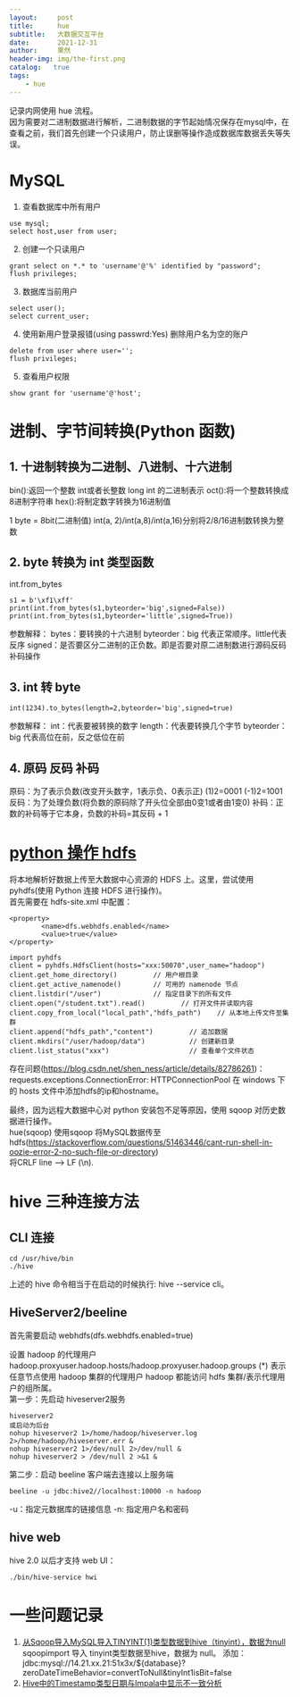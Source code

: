 ```yaml
---
layout:     post
title:      hue
subtitle:   大数据交互平台
date:       2021-12-31
author:     果然
header-img: img/the-first.png
catalog:   true
tags:
    - hue
---
```


记录内网使用 hue 流程。   
因为需要对二进制数据进行解析，二进制数据的字节起始情况保存在mysql中，在查看之前，我们首先创建一个只读用户，防止误删等操作造成数据库数据丢失等失误。  
# MySQL
1. 查看数据库中所有用户
```
use mysql;
select host,user from user;
```
2. 创建一个只读用户
```
grant select on *.* to 'username'@'%' identified by "password";
flush privileges;
```
3. 数据库当前用户
```
select user();
select current_user;
```
4. 使用新用户登录报错(using passwrd:Yes)
删除用户名为空的账户  
```
delete from user where user='';
flush privileges;
```
5. 查看用户权限
```
show grant for 'username'@'host';
```  

# 进制、字节间转换(Python 函数)
## 1. 十进制转换为二进制、八进制、十六进制

bin():返回一个整数 int或者长整数 long int 的二进制表示
oct():将一个整数转换成8进制字符串
hex():将制定数字转换为16进制值

1 byte = 8bit(二进制值)
int(a, 2)/int(a,8)/int(a,16)分别将2/8/16进制数转换为整数

## 2. byte 转换为 int 类型函数
int.from_bytes 
```
s1 = b'\xf1\xff'
print(int.from_bytes(s1,byteorder='big',signed=False))
print(int.from_bytes(s1,byteorder='little',signed=True))
```
参数解释：
bytes：要转换的十六进制
byteorder：big 代表正常顺序。little代表反序
signed：是否要区分二进制的正负数。即是否要对原二进制数进行源码反码补码操作

## 3. int  转 byte 
```
int(1234).to_bytes(length=2,byteorder='big',signed=true)
```
参数解释：
int：代表要被转换的数字
length：代表要转换几个字节
byteorder：big 代表高位在前，反之低位在前

## 4. 原码 反码  补码 
原码：为了表示负数(改变开头数字，1表示负、0表示正)
      (1)2=0001        (-1)2=1001
反码：为了处理负数(将负数的原码除了开头位全部由0变1或者由1变0)
补码：正数的补码等于它本身，负数的补码=其反码 + 1

# [python 操作 hdfs](https://blog.csdn.net/oTengYue/article/details/88193115)

将本地解析好数据上传至大数据中心资源的 HDFS 上。这里，尝试使用 pyhdfs(使用 Python 连接 HDFS 进行操作)。  
首先需要在 hdfs-site.xml 中配置：
```
<property>
        <name>dfs.webhdfs.enabled</name>
        <value>true</value>
</property>
```

```
import pyhdfs
client = pyhdfs.HdfsClient(hosts="xxx:50070",user_name="hadoop")
client.get_home_directory()         // 用户根目录
client.get_active_namenode()        // 可用的 namenode 节点
client.listdir("/user")             // 指定目录下的所有文件
client.open("/student.txt").read()         // 打开文件并读取内容
client.copy_from_local("local_path","hdfs_path")    // 从本地上传文件至集群
client.append("hdfs_path","content")         // 追加数据
client.mkdirs("/user/hadoop/data")           // 创建新目录
client.list_status("xxx")                    // 查看单个文件状态
``` 
存在问题(https://blog.csdn.net/shen_ness/article/details/82786261)：requests.exceptions.ConnectionError: HTTPConnectionPool
在 windows 下的 hosts 文件中添加hdfs的ip和hostname。

最终，因为远程大数据中心对 python 安装包不足等原因，使用 sqoop 对历史数据进行操作。  
hue(sqoop)
使用sqoop 将MySQL数据传至hdfs(https://stackoverflow.com/questions/51463446/cant-run-shell-in-oozie-error-2-no-such-file-or-directory)  
将CRLF line -->  LF (\n).  


# hive 三种连接方法
## CLI 连接
```
cd /usr/hive/bin
./hive
```
上述的 hive 命令相当于在启动的时候执行: hive --service cli。
## HiveServer2/beeline
首先需要启动 webhdfs(dfs.webhdfs.enabled=true)

设置 hadoop 的代理用户
hadoop.proxyuser.hadoop.hosts/hadoop.proxyuser.hadoop.groups (*)
表示任意节点使用 hadoop 集群的代理用户 hadoop 都能访问 hdfs 集群/表示代理用户的组所属。  
第一步：先启动 hiveserver2服务
```
hiveserver2
或启动为后台
nohup hiveserver2 1>/home/hadoop/hiveserver.log 2>/home/hadoop/hiveserver.err &
nohup hiveserver2 1>/dev/null 2>/dev/null &
nohup hiveserver2 > /dev/null 2 >&1 &
```
第二步：启动 beeline 客户端去连接以上服务端
```
beeline -u jdbc:hive2//localhost:10000 -n hadoop
```
-u：指定元数据库的链接信息
-n: 指定用户名和密码  
## hive web  
hive 2.0 以后才支持 web UI：  
```
./bin/hive-service hwi
```  
# 一些问题记录
1. [从Sqoop导入MySQL导入TINYINT(1)类型数据到hive（tinyint），数据为null](https://blog.csdn.net/qq_43688472/article/details/117998545)
sqoopimport  导入 tinyint类型数据至hive，数据为 null。
添加：jdbc:mysql://14.21.xx.21:51x3x/${database}?zeroDateTimeBehavior=convertToNull&tinyInt1isBit=false
2. [Hive中的Timestamp类型日期与Impala中显示不一致分析](https://cloud.tencent.com/developer/article/1077819)
